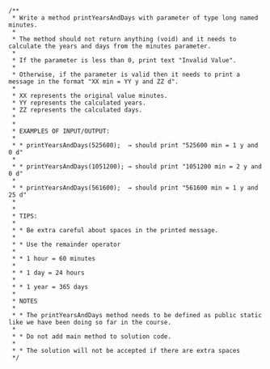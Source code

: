     /**
     * Write a method printYearsAndDays with parameter of type long named minutes.
     *
     * The method should not return anything (void) and it needs to calculate the years and days from the minutes parameter.
     *
     * If the parameter is less than 0, print text "Invalid Value".
     *
     * Otherwise, if the parameter is valid then it needs to print a message in the format "XX min = YY y and ZZ d".
     *
     * XX represents the original value minutes.
     * YY represents the calculated years.
     * ZZ represents the calculated days.
     *
     *
     * EXAMPLES OF INPUT/OUTPUT:
     *
     * * printYearsAndDays(525600);  → should print "525600 min = 1 y and 0 d"
     *
     * * printYearsAndDays(1051200); → should print "1051200 min = 2 y and 0 d"
     *
     * * printYearsAndDays(561600);  → should print "561600 min = 1 y and 25 d"
     *
     *
     * TIPS:
     *
     * * Be extra careful about spaces in the printed message.
     *
     * * Use the remainder operator
     *
     * * 1 hour = 60 minutes
     *
     * * 1 day = 24 hours
     *
     * * 1 year = 365 days
     *
     * NOTES
     *
     * * The printYearsAndDays method needs to be defined as public static like we have been doing so far in the course.
     *
     * * Do not add main method to solution code.
     *
     * * The solution will not be accepted if there are extra spaces
     */
